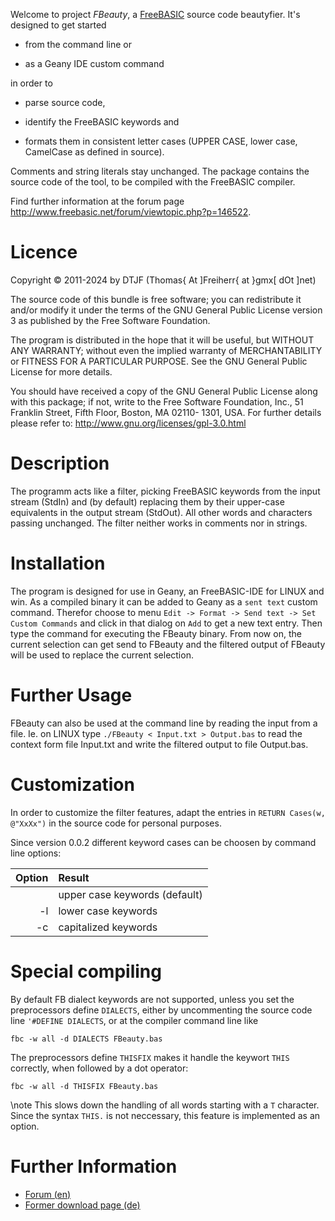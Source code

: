 Welcome to project *FBeauty*, a [FreeBASIC](http://www.freebasic.net/)
source code beautyfier. It's designed to get started

- from the command line or

- as a Geany IDE custom command

in order to

- parse source code,

- identify the FreeBASIC keywords and

- formats them in consistent letter cases (UPPER CASE, lower case,
  CamelCase as defined in source).

Comments and string literals stay unchanged. The package contains the
source code of the tool, to be compiled with the FreeBASIC compiler.

Find further information at the forum page
http://www.freebasic.net/forum/viewtopic.php?p=146522.


Licence
=======

Copyright &copy; 2011-2024 by DTJF (Thomas{ At ]Freiherr{ at }gmx[ dOt ]net)

The source code of this bundle is free software; you can redistribute
it and/or modify it under the terms of the GNU General Public License
version 3 as published by the Free Software Foundation.

The program is distributed in the hope that it will be useful, but
WITHOUT ANY WARRANTY; without even the implied warranty of
MERCHANTABILITY or FITNESS FOR A PARTICULAR PURPOSE. See the GNU
General Public License for more details.

You should have received a copy of the GNU General Public License along
with this package; if not, write to the Free Software Foundation, Inc.,
51 Franklin Street, Fifth Floor, Boston, MA 02110- 1301, USA. For
further details please refer to:
http://www.gnu.org/licenses/gpl-3.0.html


Description
===========

The programm acts like a filter, picking FreeBASIC keywords from the
input stream (StdIn) and (by default) replacing them by their upper-case
equivalents in the output stream (StdOut). All other words and
characters passing unchanged. The filter neither works in comments
nor in strings.


Installation
============

The program is designed for use in Geany, an FreeBASIC-IDE for LINUX
and win. As a compiled binary it can be added to Geany as a `sent text`
custom command. Therefor choose to menu `Edit -> Format -> Send text ->
Set Custom Commands` and click in that dialog on `Add` to get a new
text entry. Then type the command for executing the FBeauty binary.
From now on, the current selection can get send to FBeauty and the
filtered output of FBeauty will be used to replace the current
selection.


Further Usage
=============

FBeauty can also be used at the command line by reading the input from
a file. Ie. on LINUX type `./FBeauty < Input.txt > Output.bas` to
read the context form file Input.txt and write the filtered output to
file Output.bas.


Customization
=============

In order to customize the filter features, adapt the entries in
`RETURN Cases(w, @"XxXx")` in the source code for personal purposes.

Since version 0.0.2 different keyword cases can be choosen by command
line options:

| Option | Result                                          |
| -----: | :---------------------------------------------- |
|        | upper case keywords (default)                   |
|     -l | lower case keywords                             |
|     -c | capitalized keywords                            |


Special compiling
=================

By default FB dialect keywords are not supported, unless you set the
preprocessors define `DIALECTS`, either by uncommenting the source code
line `'#DEFINE DIALECTS`, or at the compiler command line like

~~~{txt}
fbc -w all -d DIALECTS FBeauty.bas
~~~

The preprocessors define `THISFIX` makes it handle the keywort `THIS`
correctly, when followed by a dot operator:

~~~{txt}
fbc -w all -d THISFIX FBeauty.bas
~~~

\note This slows down the handling of all words starting with a `T`
      character. Since the syntax `THIS.` is not neccessary, this
      feature is implemented as an option.


Further Information
===================

- [Forum (en)](http://www.freebasic.net/forum/viewtopic.php?p=146522)
- [Former download page (de)](http://www.freebasic-portal.de/downloads/ides-fuer-freebasic/fbeauty-bas-160.html)
